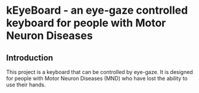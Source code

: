 # kEyeBoard - an eye-gaze controlled keyboard for people with Motor Neuron Diseases

## Introduction

This project is a keyboard that can be controlled by eye-gaze. It is designed for people with Motor Neuron Diseases (MND) who have lost the ability to use their hands.

